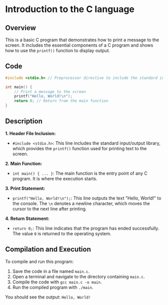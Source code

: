 # Introduction to the C language

## Overview
This is a basic C program that demonstrates how to print a message to the screen. It includes the essential components of a C program and shows how to use the `printf()` function to display output.

## Code
```c
#include <stdio.h> // Preprocessor directive to include the standard input/output library

int main() {
    // Print a message to the screen
    printf("Hello, World!\n");
    return 0; // Return from the main function
}
```

## Description
**1. Header File Inclusion:**
   - `#include <stdio.h>`: This line includes the standard input/output library, which provides the `printf()` function used for printing text to the screen.

**2. Main Function:**
   - `int main() { ... }`: The main function is the entry point of any C program. It is where the execution starts.

**3. Print Statement:**
   - `printf("Hello, World!\n");`: This line outputs the text "Hello, World!" to the console. The `\n` denotes a newline character, which moves the cursor to the next line after printing.

**4. Return Statement:**
   - `return 0;`: This line indicates that the program has ended successfully. The value `0` is returned to the operating system.

## Compilation and Execution
To compile and run this program:

1. Save the code in a file named `main.c`.
2. Open a terminal and navigate to the directory containing `main.c`.
3. Compile the code with `gcc main.c -o main`.
4. Run the compiled program with `./main`.

You should see the output: `Hello, World!`
